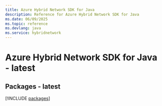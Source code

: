 ```yaml
---
title: Azure Hybrid Network SDK for Java
description: Reference for Azure Hybrid Network SDK for Java
ms.date: 06/09/2025
ms.topic: reference
ms.devlang: java
ms.service: hybridnetwork
---
```

# Azure Hybrid Network SDK for Java - latest
## Packages - latest
[!INCLUDE [packages](hybrid-network-index.md)]